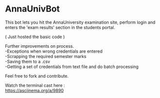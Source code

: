 AnnaUnivBot
===========

This bot lets you hit the AnnaUniversity examination site, perform login and enters the 'exam results' section in the students portal. 

( Just hosted the basic code )

Further improvements on process. <br>
-Exceptions when wrong credentials are entered <br>
-Scrapping the required semester marks <br>
-Saving them to a .csv <br>
-Getting a set of credentials from text file and do batch processing 

Feel free to fork and contribute.

Watch the terminal cast here : <br>
https://asciinema.org/a/9890
